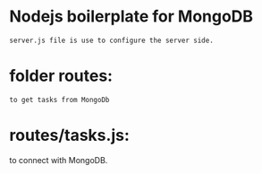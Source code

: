 # Nodejs boilerplate for MongoDB

    server.js file is use to configure the server side.

# folder routes: 
    to get tasks from MongoDb

# routes/tasks.js:
to connect with MongoDB.



